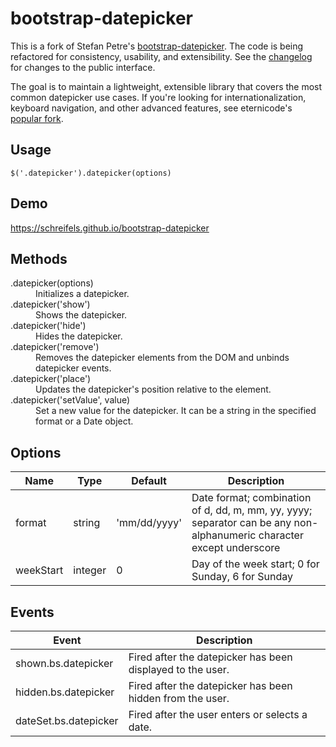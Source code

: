 # bootstrap-datepicker

This is a fork of Stefan Petre's [bootstrap-datepicker](http://www.eyecon.ro/bootstrap-datepicker/). The code is being refactored for consistency, usability, and extensibility. See the [changelog](CHANGELOG.md) for changes to the public interface.

The goal is to maintain a lightweight, extensible library that covers the most common datepicker use cases. If you're looking for internationalization, keyboard navigation, and other advanced features, see eternicode's [popular fork](https://github.com/eternicode/bootstrap-datepicker).

## Usage

```
$('.datepicker').datepicker(options)
```

## Demo

https://schreifels.github.io/bootstrap-datepicker

## Methods

<dl>
  <dt>.datepicker(options)</dt>
  <dd>Initializes a datepicker.</dd>

  <dt>.datepicker('show')</dt>
  <dd>Shows the datepicker.</dd>

  <dt>.datepicker('hide')</dt>
  <dd>Hides the datepicker.</dd>

  <dt>.datepicker('remove')</dt>
  <dd>Removes the datepicker elements from the DOM and unbinds datepicker events.</dd>

  <dt>.datepicker('place')</dt>
  <dd>Updates the datepicker's position relative to the element.</dd>

  <dt>.datepicker('setValue', value)</dt>
  <dd>Set a new value for the datepicker. It can be a string in the specified format or a Date object.</dd>
</dl>

## Options

Name        | Type     | Default                      | Description
----------- | -------- | ---------------------------- | -----------
format      | string   | 'mm/dd/yyyy'                 | Date format; combination of d, dd, m, mm, yy, yyyy; separator can be any non-alphanumeric character except underscore
weekStart   | integer  | 0                            | Day of the week start; 0 for Sunday, 6 for Sunday

## Events

Event                      | Description
-------------------------- | -----------
shown.bs.datepicker        | Fired after the datepicker has been displayed to the user.
hidden.bs.datepicker       | Fired after the datepicker has been hidden from the user.
dateSet.bs.datepicker      | Fired after the user enters or selects a date.
